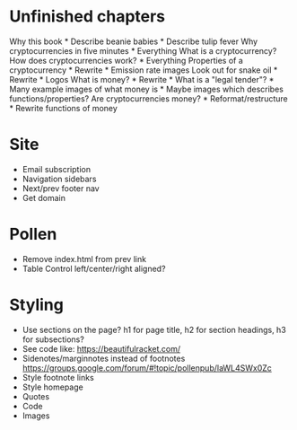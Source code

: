 # Unfinished chapters

Why this book
    * Describe beanie babies
    * Describe tulip fever
Why cryptocurrencies in five minutes
    * Everything
What is a cryptocurrency?
  How does cryptocurrencies work?
    * Everything
  Properties of a cryptocurrency
    * Rewrite
    * Emission rate images
  Look out for snake oil
    * Rewrite
    * Logos
  What is money?
    * Rewrite
    * What is a "legal tender"?
    * Many example images of what money is
    * Maybe images which describes functions/properties?
  Are cryptocurrencies money?
    * Reformat/restructure
    * Rewrite functions of money

# Site

* Email subscription
* Navigation sidebars
* Next/prev footer nav
* Get domain

# Pollen

* Remove index.html from prev link
* Table
    Control left/center/right aligned?

# Styling

* Use sections on the page? h1 for page title, h2 for section headings, h3 for subsections?
* See code like: https://beautifulracket.com/
* Sidenotes/marginnotes instead of footnotes
  https://groups.google.com/forum/#!topic/pollenpub/laWL4SWx0Zc
* Style footnote links
* Style homepage
* Quotes
* Code
* Images
